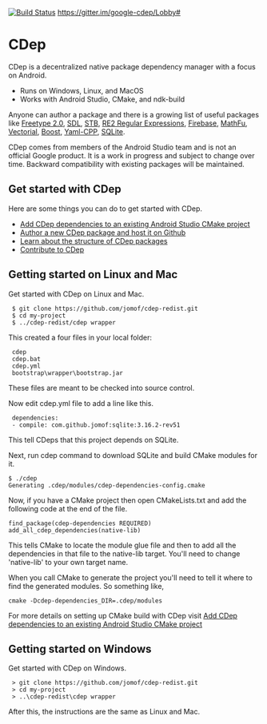 [![Build Status](https://travis-ci.org/jomof/cdep.svg?branch=master)](https://travis-ci.org/jomof/cdep)
https://gitter.im/google-cdep/Lobby#

# CDep
CDep is a decentralized native package dependency manager with a focus on Android. 
- Runs on Windows, Linux, and MacOS 
- Works with Android Studio, CMake, and ndk-build

Anyone can author a package and there is a growing list of useful packages like [Freetype 2.0](https://github.com/jomof/freetype), [SDL](https://github.com/jomof/sdl), [STB](https://github.com/jomof/stb), [RE2 Regular Expressions](https://github.com/jomof/re2), [Firebase](https://github.com/jomof/firebase), [MathFu](https://github.com/jomof/mathfu), [Vectorial](https://github.com/jomof/vectorial), [Boost](https://github.com/jomof/boost), [Yaml-CPP](https://github.com/jomof/yaml-cpp), [SQLite](https://github.com/jomof/sqlite).
   
CDep comes from members of the Android Studio team and is not an official Google product. It is a work in progress and subject to change over time. Backward compatibility with existing packages will be maintained.
   
## Get started with CDep
Here are some things you can do to get started with CDep.
* [Add CDep dependencies to an existing Android Studio CMake project](https://github.com/google/cdep/blob/master/doc/android-studio-cmake.md)
* [Author a new CDep package and host it on Github](https://github.com/google/cdep/blob/master/doc/authoring.md)
* [Learn about the structure of CDep packages](https://github.com/google/cdep/blob/master/doc/anatomy.md)
* [Contribute to CDep](https://github.com/google/cdep/blob/master/CONTRIBUTING.md)

## Getting started on Linux and Mac
Get started with CDep on Linux and Mac.
 
     $ git clone https://github.com/jomof/cdep-redist.git  
     $ cd my-project
     $ ../cdep-redist/cdep wrapper

This created a four files in your local folder:

     cdep   
     cdep.bat
     cdep.yml
     bootstrap\wrapper\bootstrap.jar

These files are meant to be checked into source control.  
  
Now edit cdep.yml file to add a line like this.

     dependencies:
     - compile: com.github.jomof:sqlite:3.16.2-rev51
     
This tell CDeps that this project depends on SQLite.

Next, run cdep command to download SQLite and build CMake modules for it.

    $ ./cdep
    Generating .cdep/modules/cdep-dependencies-config.cmake
    
Now, if you have a CMake project then open CMakeLists.txt and add the following code at the end of the file.
```
find_package(cdep-dependencies REQUIRED)
add_all_cdep_dependencies(native-lib)
```
This tells CMake to locate the module glue file and then to add all the dependencies in that file to the native-lib target. You'll need to change 'native-lib' to your own target name. 

When you call CMake to generate the project you'll need to tell it where to find the generated modules. So something like,
```
cmake -Dcdep-dependencies_DIR=.cdep/modules
```
For more details on setting up CMake build with CDep visit [Add CDep dependencies to an existing Android Studio CMake project](https://github.com/google/cdep/blob/master/doc/android-studio-cmake.md)

## Getting started on Windows
Get started with CDep on Windows.

     > git clone https://github.com/jomof/cdep-redist.git  
     > cd my-project
     > ..\cdep-redist\cdep wrapper
     
After this, the instructions are the same as Linux and Mac.


